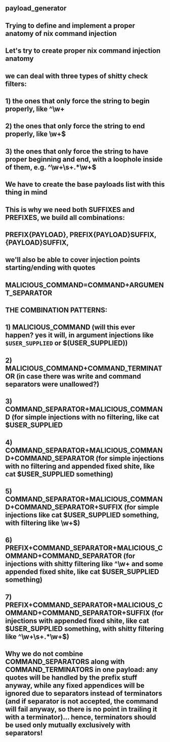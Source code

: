 ## payload_generator
## Trying to define and implement a proper anatomy of nix command injection
## Let's try to create proper nix command injection anatomy
## we can deal with three types of shitty check filters:
## 1) the ones that only force the string to begin properly, like ^\w+ 
## 2) the ones that only force the string to end properly, like \w+$
## 3) the ones that only force the string to have proper beginning and end, with a loophole inside of them, e.g. ^\w+\s+.*\w+$
## We have to create the base payloads list with this thing in mind
## This is why we need both SUFFIXES and PREFIXES, we build all combinations: 
## PREFIX{PAYLOAD}, PREFIX{PAYLOAD}SUFFIX, {PAYLOAD}SUFFIX,
## we'll also be able to cover injection points starting/ending with quotes

## MALICIOUS_COMMAND=COMMAND+ARGUMENT_SEPARATOR
## THE COMBINATION PATTERNS: 
## 1) MALICIOUS_COMMAND (will this ever happen? yes it will, in argument injections like `$USER_SUPPLIED` or $(USER_SUPPLIED))
## 2) MALICIOUS_COMMAND+COMMAND_TERMINATOR (in case there was write and command separators were unallowed?)
## 3) COMMAND_SEPARATOR+MALICIOUS_COMMAND (for simple injections with no filtering, like cat $USER_SUPPLIED
## 4) COMMAND_SEPARATOR+MALICIOUS_COMMAND+COMMAND_SEPARATOR (for simple injections with no filtering and appended fixed shite, like cat $USER_SUPPLIED something)
## 5) COMMAND_SEPARATOR+MALICIOUS_COMMAND+COMMAND_SEPARATOR+SUFFIX (for simple injections like cat $USER_SUPPLIED something, with filtering like \w+$)
## 6) PREFIX+COMMAND_SEPARATOR+MALICIOUS_COMMAND+COMMAND_SEPARATOR (for injections with shitty filtering like ^\w+ and some appended fixed shite, like cat $USER_SUPPLIED something)
## 7) PREFIX+COMMAND_SEPARATOR+MALICIOUS_COMMAND+COMMAND_SEPARATOR+SUFFIX (for injections with appended fixed shite, like cat $USER_SUPPLIED something, with shitty filtering like ^\w+\s+.*\w+$)

## Why we do not combine COMMAND_SEPARATORS along with COMMAND_TERMINATORS in one payload: any quotes will be handled by the prefix stuff anyway, while any fixed appendices will be ignored due to separators instead of terminators (and if separator is not accepted, the command will fail anyway, so there is no point in trailing it with a terminator)... hence, terminators should be used only mutually exclusively with separators!
